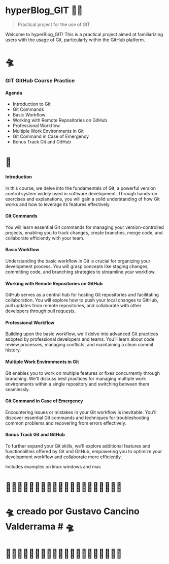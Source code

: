 # hyperBlog_GIT  👨‍💻
> Practical project for the use of GIT

Welcome to hyperBlog_GIT! This is a practical project aimed at familiarizing users with the usage of Git, particularly within the GitHub platform.

# 🛸

### GIT GitHub Course Practice 

#### Agenda
- Introduction to Git
- Git Commands
- Basic Workflow
- Working with Remote Repositories on GitHub
- Professional Workflow
- Multiple Work Environments in Git
- Git Command in Case of Emergency
- Bonus Track Git and GitHub

# 🚀

#### Introduction
In this course, we delve into the fundamentals of Git, a powerful version control system widely used in software development. Through hands-on exercises and explanations, you will gain a solid understanding of how Git works and how to leverage its features effectively.

#### Git Commands
You will learn essential Git commands for managing your version-controlled projects, enabling you to track changes, create branches, merge code, and collaborate efficiently with your team.

#### Basic Workflow
Understanding the basic workflow in Git is crucial for organizing your development process. You will grasp concepts like staging changes, committing code, and branching strategies to streamline your workflow.

#### Working with Remote Repositories on GitHub
GitHub serves as a central hub for hosting Git repositories and facilitating collaboration. You will explore how to push your local changes to GitHub, pull updates from remote repositories, and collaborate with other developers through pull requests.

#### Professional Workflow
Building upon the basic workflow, we'll delve into advanced Git practices adopted by professional developers and teams. You'll learn about code review processes, managing conflicts, and maintaining a clean commit history.

#### Multiple Work Environments in Git
Git enables you to work on multiple features or fixes concurrently through branching. We'll discuss best practices for managing multiple work environments within a single repository and switching between them seamlessly.

#### Git Command in Case of Emergency
Encountering issues or mistakes in your Git workflow is inevitable. You'll discover essential Git commands and techniques for troubleshooting common problems and recovering from errors effectively.

#### Bonus Track Git and GitHub
To further expand your Git skills, we'll explore additional features and functionalities offered by Git and GitHub, empowering you to optimize your development workflow and collaborate more efficiently.

Includes examples on linux windows and mac

# 🎃🎃🎃🎃🎃🎃🎃🎃🎃🎃🎃🎃🎃🎃🎃🎃🎃🎃🎃🎃

# 🛸 creado por Gustavo Cancino Valderrama # 🛸

# 🛟🛟🛟🛟🛟🛟🛟🛟🛟🛟🛟🛟🛟🛟🛟🛟🛟🛟🛟🛟